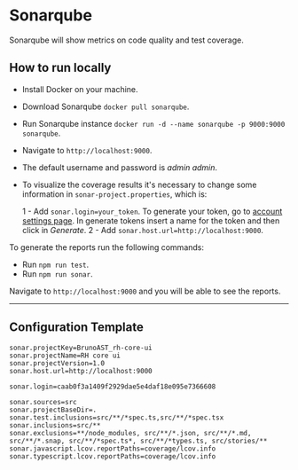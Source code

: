 # Sonarqube

Sonarqube will show metrics on code quality and test coverage.

## How to run locally

- Install Docker on your machine.
- Download Sonarqube `docker pull sonarqube`.
- Run Sonarqube instance `docker run -d --name sonarqube -p 9000:9000 sonarqube`.
- Navigate to `http://localhost:9000`.
- The default username and password is _admin admin_.
- To visualize the coverage results it's necessary to change some information in `sonar-project.properties`, which is:

  1 - Add `sonar.login=your_token`. To generate your token, go to [account settings page](http://localhost:9000/account/security). In generate tokens insert a name for the token and then click in _Generate_.
  2 - Add `sonar.host.url=http://localhost:9000`.

To generate the reports run the following commands:

- Run `npm run test`.
- Run `npm run sonar`.

Navigate to `http://localhost:9000` and you will be able to see the reports.

---

## Configuration Template

```
sonar.projectKey=BrunoAST_rh-core-ui
sonar.projectName=RH core ui
sonar.projectVersion=1.0
sonar.host.url=http://localhost:9000

sonar.login=caab0f3a1409f2929dae5e4daf18e095e7366608

sonar.sources=src
sonar.projectBaseDir=.
sonar.test.inclusions=src/**/*spec.ts,src/**/*spec.tsx
sonar.inclusions=src/**
sonar.exclusions=**/node_modules, src/**/*.json, src/**/*.md, src/**/*.snap, src/**/*spec.ts*, src/**/*types.ts, src/stories/**
sonar.javascript.lcov.reportPaths=coverage/lcov.info
sonar.typescript.lcov.reportPaths=coverage/lcov.info
```
